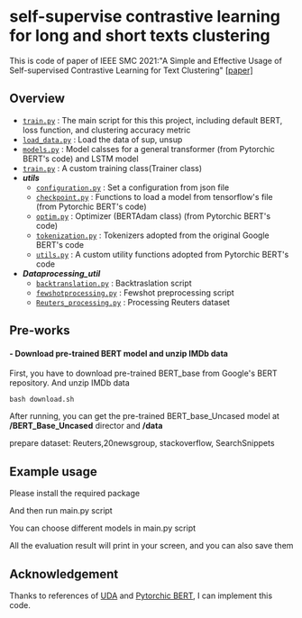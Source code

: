 # self-supervise contrastive learning for long and short texts clustering 
This is code of paper of IEEE SMC 2021:"A Simple and Effective Usage of Self-supervised Contrastive Learning for Text Clustering" [[paper]](https://ieeexplore.ieee.org/abstract/document/9659143)

## Overview

- [`train.py`](./download.sh) : The main script for this this project, including default BERT, loss function, and clustering accuracy metric 
- [`load_data.py`](./load_data.py) : Load the data of sup, unsup
- [`models.py`](./models.py) : Model calsses for a general transformer (from Pytorchic BERT's code) and LSTM model
- [`train.py`](./train.py) : A custom training class(Trainer class) 
- ***utils***
  - [`configuration.py`](./utils/configuration.py) : Set a configuration from json file
  - [`checkpoint.py`](./utils/checkpoint.py) : Functions to load a model from tensorflow's file (from Pytorchic BERT's code)
  - [`optim.py`](./utils.optim.py) : Optimizer (BERTAdam class) (from Pytorchic BERT's code)
  - [`tokenization.py`](./utils/tokenization.py) : Tokenizers adopted from the original Google BERT's code
  - [`utils.py`](./utils/utils.py) : A custom utility functions adopted from Pytorchic BERT's code
- ***Dataprocessing_util***
  - [`backtranslation.py`](./Dataprocessing_util/backtranslation.py) : Backtraslation script 
  - [`fewshotprocessing.py`](./Dataprocessing_util/fewshotprocessing.py) : Fewshot preprocessing script 
  - [`Reuters_processing.py`](./Dataprocessing_util/Reuters_processing.py) : Processing Reuters dataset 
  
## Pre-works

#### - Download pre-trained BERT model and unzip IMDb data
First, you have to download pre-trained BERT_base from Google's BERT repository. And unzip IMDb data

    bash download.sh
After running, you can get the pre-trained BERT_base_Uncased model at **/BERT_Base_Uncased** director and **/data**

prepare dataset: Reuters,20newsgroup, stackoverflow, SearchSnippets

## Example usage
 Please install the required package
 
 And then run main.py script
 
 You can choose different models in main.py script
 
 All the evaluation result will print in your screen, and you can also save them


## Acknowledgement
Thanks to references of [UDA](https://github.com/google-research/uda) and [Pytorchic BERT](https://github.com/dhlee347/pytorchic-bert), I can implement this code.

